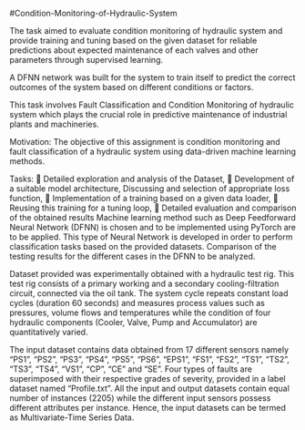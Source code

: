 #Condition-Monitoring-of-Hydraulic-System

The task aimed to evaluate condition monitoring of hydraulic system and provide training and tuning based on the given dataset for reliable predictions about expected maintenance of each valves and other parameters through supervised learning.

A DFNN network was built for the system to train itself to predict the correct outcomes of the system based on different conditions or factors.

This task involves Fault Classification and Condition Monitoring of hydraulic system 
which plays the crucial role in predictive maintenance of industrial plants and machineries. 

Motivation: The objective of this assignment is condition monitoring and fault classification 
of a hydraulic system using data-driven machine learning methods. 

Tasks: 
   Detailed exploration and analysis of the Dataset, 
   Development of a suitable model architecture, Discussing and selection of appropriate 
  loss function, 
   Implementation of a training based on a given data loader, 
   Reusing this training for a tuning loop, 
   Detailed evaluation and comparison of the obtained results 
  Machine learning method such as Deep Feedforward Neural Network (DFNN) is chosen and 
  to be implemented using PyTorch are to be applied. This type of Neural Network is 
  developed in order to perform classification tasks based on the provided datasets. 
  Comparison of the testing results for the different cases in the DFNN to be analyzed.
  
Dataset provided was experimentally obtained with a hydraulic test rig. This test rig 
consists of a primary working and a secondary cooling-filtration circuit, connected via the 
oil tank. The system cycle repeats constant load cycles (duration 60 seconds) and 
measures process values such as pressures, volume flows and temperatures while the 
condition of four hydraulic components (Cooler, Valve, Pump and Accumulator) are 
quantitatively varied. 

The input dataset contains data obtained from 17 different sensors namely “PS1”, “PS2”, 
“PS3”, “PS4”, “PS5”, “PS6”, “EPS1”, “FS1”, “FS2”, “TS1”, “TS2”, “TS3”, “TS4”, “VS1”, 
“CP”, “CE” and “SE”. Four types of faults are superimposed with their respective grades of 
severity, provided in a label dataset named “Profile.txt”. All the input and output datasets 
contain equal number of instances (2205) while the different input sensors possess different 
attributes per instance. Hence, the input datasets can be termed as Multivariate-Time Series 
Data.
